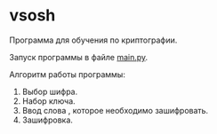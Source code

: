 # vsosh
Программа для обучения по криптографии.

Запуск программы в файле [main.py](https://github.com/Danila254/vsosh/blob/main/main.py).

Алгоритм работы программы:
1. Выбор шифра.
2. Набор ключа.
3. Ввод слова , которое необходимо зашифровать.
4. Зашифровка.
